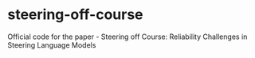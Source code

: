 # steering-off-course
Official code for the paper - Steering off Course: Reliability Challenges in Steering Language Models
